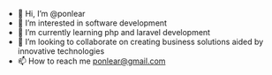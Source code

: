 - 👋 Hi, I’m @ponlear
- 👀 I’m interested in software development 
- 🌱 I’m currently learning php and laravel development
- 💞️ I’m looking to collaborate on creating business solutions aided by innovative technologies 
- 📫 How to reach me ponlear@gmail.com

<!---
ponlear/ponlear is a ✨ special ✨ repository because its `README.md` (this file) appears on your GitHub profile.
You can click the Preview link to take a look at your changes.
--->
